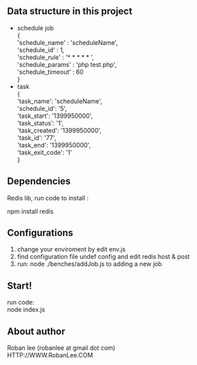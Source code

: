 Data structure in this project
-------------------------------------------
+ schedule job<br/>
{<br/>
	'schedule_name' : 'scheduleName',<br/>
	'schedule_id' : 1,<br/>
	'schedule_rule' : '* * * * * ',<br/>
	'schedule_params' : 'php test.php',<br/>
	'schedule_timeout' : 60<br/>
}
+ task<br/>
 {<br/>
	'task_name': 'scheduleName',<br/>
	'schedule_id': '5',<br/>
	'task_start': '1399950000',<br/>
	'task_status': '1',<br/>
	'task_created': '1399950000',<br/>
	'task_id': '77',<br/>
	'task_end': '1399950000',<br/>
	'task_exit_code': '1'<br/>
}



Dependencies
-------------------------------------------
Redis lib, run code to install :<br/>

npm install redis


Configurations
-------------------------------------------

1. change your enviroment by edit env.js 
2. find configuration file undef config and edit redis host & post
3. run: node ./benches/addJob.js  to adding a new job
	
Start!
-------------------------------------------
run code:
<br/>
node index.js

About author
-------------------------------------------
Roban lee (robanlee at gmail dot com) <br/>
HTTP://WWW.RobanLee.COM
